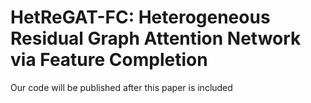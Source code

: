 
# HetReGAT-FC: Heterogeneous Residual Graph Attention Network via Feature Completion
Our code will be published after this paper is included
